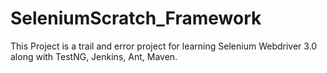 # SeleniumScratch_Framework

This Project is a trail and error project for learning Selenium Webdriver 3.0 along with TestNG, Jenkins, Ant, Maven.


